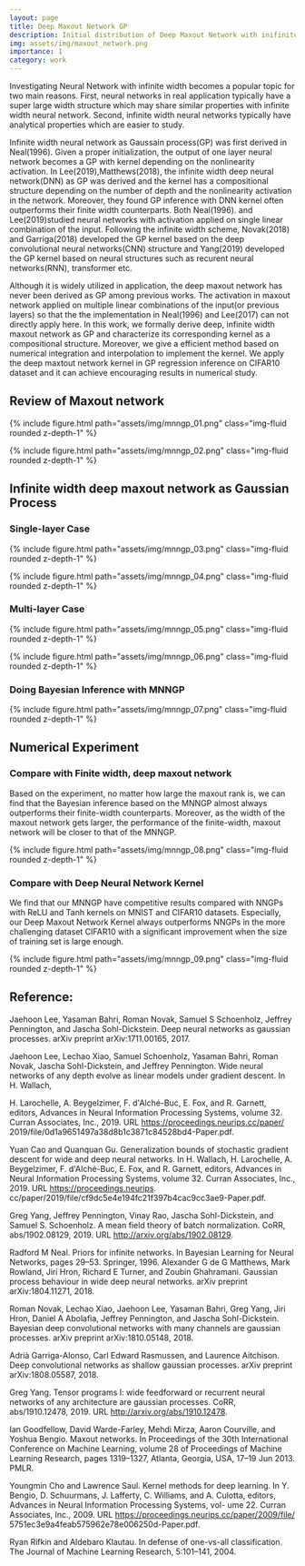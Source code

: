 ```yaml
---
layout: page
title: Deep Maxout Network GP
description: Initial distribution of Deep Maxout Network with inifinite width
img: assets/img/maxout_network.png
importance: 1
category: work
---
```


Investigating Neural Network with infinite width becomes a popular topic for two main reasons. First,  neural networks in real application typically have a super large width structure which may share similar properties with infinite width neural network. Second, infinite width neural networks typically have analytical properties which are easier to study. 

Infinite width neural network as Gaussain process(GP) was first derived in Neal(1996). Given a proper initialization, the output of one layer neural network becomes a GP with kernel depending on the nonlinearity activation. In Lee(2019),Matthews(2018), the infinite width deep neural network(DNN) as GP  was derived and the kernel has a compositional structure depending on the number of depth and the nonlinearity activation in the network. Moreover, they found GP inference with DNN kernel often outperforms their finite width counterparts. Both Neal(1996).
and Lee(2019)studied neural networks with activation applied on single linear combination of the input. Following the infinite width scheme,  Novak(2018) and Garriga(2018) developed the
GP kernel based on the 
deep convolutional neural networks(CNN) structure and Yang(2019) developed the
GP kernel based on neural structures such as recurent neural networks(RNN), transformer etc. 

Although it is widely utilized in application, the deep maxout network has never been derived as GP among previous works. The activation in maxout network  applied on multiple linear combinations of the input(or previous layers) so that the the implementation in Neal(1996) and Lee(2017) can not directly apply here.
In this work, we formally derive deep, infinite width maxout network as GP and characterize its corresponding kernel as a compositional structure. Moreover, we give a efficient method based on numerical integration and interpolation to implement the kernel. We apply the deep maxtout network kernel in GP regression inference on CIFAR10 dataset and it can achieve encouraging results in numerical study.

## Review of Maxout network

{% include figure.html path="assets/img/mnngp_01.png" class="img-fluid rounded z-depth-1" %}

{% include figure.html path="assets/img/mnngp_02.png" class="img-fluid rounded z-depth-1" %}

## Infinite width deep maxout network as Gaussian Process

### Single-layer Case

{% include figure.html path="assets/img/mnngp_03.png" class="img-fluid rounded z-depth-1" %}

{% include figure.html path="assets/img/mnngp_04.png" class="img-fluid rounded z-depth-1" %}

### Multi-layer Case


{% include figure.html path="assets/img/mnngp_05.png" class="img-fluid rounded z-depth-1" %}

{% include figure.html path="assets/img/mnngp_06.png" class="img-fluid rounded z-depth-1" %}

### Doing Bayesian Inference with MNNGP

{% include figure.html path="assets/img/mnngp_07.png" class="img-fluid rounded z-depth-1" %}

## Numerical Experiment

### Compare with Finite width, deep maxout network

Based on the experiment, no matter how large the maxout rank is, we can find that the Bayesian inference based on the MNNGP almost always outperforms their finite-width counterparts. Moreover, as the width of the maxout network gets larger, the performance of the finite-width, maxout network will be closer to that of the MNNGP.

{% include figure.html path="assets/img/mnngp_08.png" class="img-fluid rounded z-depth-1" %}

### Compare with Deep Neural Network Kernel

We find that our MNNGP have competitive results compared with NNGPs with ReLU and Tanh kernels on MNIST and CIFAR10 datasets. Especially, our Deep Maxout Network Kernel always outperforms NNGPs in the more challenging dataset CIFAR10 with a significant improvement when the size of training set is large enough.

{% include figure.html path="assets/img/mnngp_09.png" class="img-fluid rounded z-depth-1" %}


## Reference:

Jaehoon Lee, Yasaman Bahri, Roman Novak, Samuel S Schoenholz, Jeffrey Pennington, and Jascha Sohl-Dickstein.
Deep neural networks as gaussian processes. arXiv preprint arXiv:1711.00165, 2017.

Jaehoon Lee, Lechao Xiao, Samuel Schoenholz, Yasaman Bahri, Roman Novak, Jascha Sohl-Dickstein, and Jeffrey
Pennington. Wide neural networks of any depth evolve as linear models under gradient descent. In H. Wallach,

H. Larochelle, A. Beygelzimer, F. d'Alché-Buc, E. Fox, and R. Garnett, editors, Advances in Neural Information
Processing Systems, volume 32. Curran Associates, Inc., 2019. URL https://proceedings.neurips.cc/paper/
2019/file/0d1a9651497a38d8b1c3871c84528bd4-Paper.pdf.

Yuan Cao and Quanquan Gu. Generalization bounds of stochastic gradient descent for wide and deep neural networks.
In H. Wallach, H. Larochelle, A. Beygelzimer, F. d'Alché-Buc, E. Fox, and R. Garnett, editors, Advances in Neural
Information Processing Systems, volume 32. Curran Associates, Inc., 2019. URL https://proceedings.neurips.
cc/paper/2019/file/cf9dc5e4e194fc21f397b4cac9cc3ae9-Paper.pdf.

Greg Yang, Jeffrey Pennington, Vinay Rao, Jascha Sohl-Dickstein, and Samuel S. Schoenholz. A mean field theory of
batch normalization. CoRR, abs/1902.08129, 2019. URL http://arxiv.org/abs/1902.08129.

Radford M Neal. Priors for infinite networks. In Bayesian Learning for Neural Networks, pages 29–53. Springer, 1996.
Alexander G de G Matthews, Mark Rowland, Jiri Hron, Richard E Turner, and Zoubin Ghahramani. Gaussian process
behaviour in wide deep neural networks. arXiv preprint arXiv:1804.11271, 2018.

Roman Novak, Lechao Xiao, Jaehoon Lee, Yasaman Bahri, Greg Yang, Jiri Hron, Daniel A Abolafia, Jeffrey Pennington,
and Jascha Sohl-Dickstein. Bayesian deep convolutional networks with many channels are gaussian processes. arXiv
preprint arXiv:1810.05148, 2018.

Adrià Garriga-Alonso, Carl Edward Rasmussen, and Laurence Aitchison. Deep convolutional networks as shallow
gaussian processes. arXiv preprint arXiv:1808.05587, 2018.

Greg Yang. Tensor programs I: wide feedforward or recurrent neural networks of any architecture are gaussian processes.
CoRR, abs/1910.12478, 2019. URL http://arxiv.org/abs/1910.12478.

Ian Goodfellow, David Warde-Farley, Mehdi Mirza, Aaron Courville, and Yoshua Bengio. Maxout networks. In
Proceedings of the 30th International Conference on Machine Learning, volume 28 of Proceedings of Machine
Learning Research, pages 1319–1327, Atlanta, Georgia, USA, 17–19 Jun 2013. PMLR.

Youngmin Cho and Lawrence Saul. Kernel methods for deep learning. In Y. Bengio, D. Schuurmans,
J. Lafferty, C. Williams, and A. Culotta, editors, Advances in Neural Information Processing Systems, vol-
ume 22. Curran Associates, Inc., 2009. URL https://proceedings.neurips.cc/paper/2009/file/
5751ec3e9a4feab575962e78e006250d-Paper.pdf.

Ryan Rifkin and Aldebaro Klautau. In defense of one-vs-all classification. The Journal of Machine Learning Research,
5:101–141, 2004.

